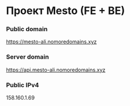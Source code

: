 # Проект Mesto (FE + BE)

### Public domain
https://mesto-ali.nomoredomains.xyz

### Server domain
https://api.mesto-ali.nomoredomains.xyz

### Public IPv4
158.160.1.69

